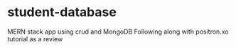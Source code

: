 # student-database
MERN stack app using crud and MongoDB
Following along with positron.xo tutorial as a review
